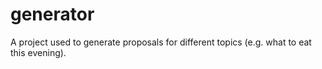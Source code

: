 # generator
A project used to generate proposals for different topics (e.g. what to eat this evening).
